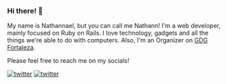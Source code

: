 ### Hi there! 👋

My name is Nathannael, but you can call me Nathann! I'm a web developer, mainly focused on Ruby on Rails. I love technology, gadgets and all the things we're able to do with computers. Also, I'm an Organizer on [GDG Fortaleza](https://gdg.community.dev/gdg-fortaleza/).

Please feel free to reach me on my socials!

<a href="https://twitter.com/nathannmorais" target="_blank">![twitter](https://img.shields.io/badge/TWITTER-@nathannmorais-lightgrey?style=for-the-badge)</a>
<a href="https://www.linkedin.com/in/nathannael/" target="_blank">![twitter](https://img.shields.io/badge/LINKEDIN-in/nathannael-lightgrey?style=for-the-badge)</a>
